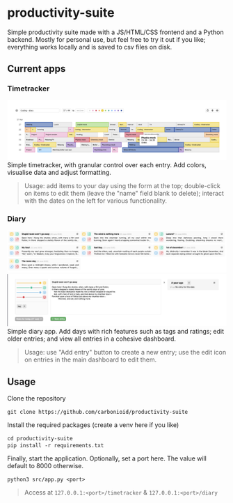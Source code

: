 # productivity-suite
Simple productivity suite made with a JS/HTML/CSS frontend and a Python backend. Mostly for personal use, but feel free to try it out if you like; everything works locally and is saved to csv files on disk.

## Current apps
### Timetracker
![Timetracker screenshot](screenshots/readme1.png)
Simple timetracker, with granular control over each entry. Add colors, visualise data and adjust formatting.
> Usage: add items to your day using the form at the top; double-click on items to edit them (leave the "name" field blank to delete); interact with the dates on the left for various functionality.

### Diary
![Diary dashboard](screenshots/readme2.png)
![Diary add page](screenshots/readme3.png)
Simple diary app. Add days with rich features such as tags and ratings; edit older entries; and view all entries in a cohesive dashboard.
> Usage: use "Add entry" button to create a new entry; use the edit icon on entries in the main dashboard to edit them.

## Usage

Clone the repository
```
git clone https://github.com/carbonioid/productivity-suite
```
Install the required packages (create a venv here if you like)
```
cd productivity-suite
pip install -r requirements.txt
```
Finally, start the application. Optionally, set a port here. The value will default to 8000 otherwise.
```
python3 src/app.py <port>
```

> Access at `127.0.0.1:<port>/timetracker` & `127.0.0.1:<port>/diary` 
